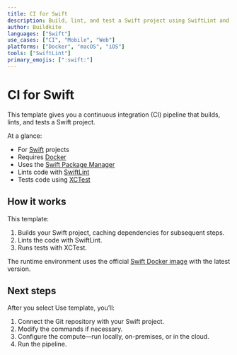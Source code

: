```yaml
---
title: CI for Swift
description: Build, lint, and test a Swift project using SwiftLint and XCTest.
author: Buildkite
languages: ["Swift"]
use_cases: ["CI", "Mobile", "Web"]
platforms: ["Docker", "macOS", "iOS"]
tools: ["SwiftLint"]
primary_emojis: [":swift:"]
---
```


# CI for Swift

This template gives you a continuous integration (CI) pipeline that builds, lints, and tests a Swift project.

At a glance:

- For [Swift](https://www.swift.org/) projects
- Requires [Docker](https://docs.docker.com/get-docker/)
- Uses the [Swift Package Manager](https://swift.org/package-manager/)
- Lints code with [SwiftLint](https://github.com/realm/SwiftLint)
- Tests code using [XCTest](https://developer.apple.com/documentation/xctest)

## How it works

This template:

1. Builds your Swift project, caching dependencies for subsequent steps.
2. Lints the code with SwiftLint.
3. Runs tests with XCTest.

The runtime environment uses the official [Swift Docker image](https://hub.docker.com/_/swift) with the latest version.

## Next steps

After you select Use template, you’ll:

1. Connect the Git repository with your Swift project.
2. Modify the commands if necessary.
3. Configure the compute—run locally, on-premises, or in the cloud.
4. Run the pipeline.
